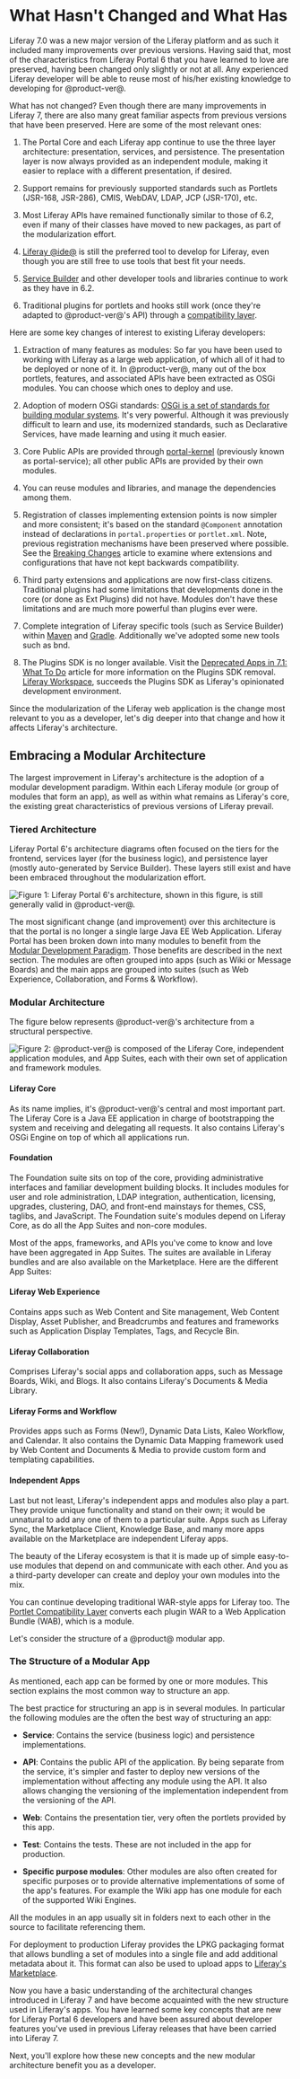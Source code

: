 # What Hasn't Changed and What Has [](id=whats-changed-and-what-hasnt)

Liferay 7.0 was a new major version of the Liferay platform and as such it
included many improvements over previous versions. Having said that, most of the
characteristics from Liferay Portal 6 that you have learned to love are
preserved, having been changed only slightly or not at all. Any experienced
Liferay developer will be able to reuse most of his/her existing knowledge to
developing for @product-ver@.

What has not changed? Even though there are many improvements in Liferay 7,
there are also many great familiar aspects from previous versions that have been
preserved. Here are some of the most relevant ones:

1. The Portal Core and each Liferay app continue to use the three layer
architecture: presentation, services, and persistence. The presentation layer is
now always provided as an independent module, making it easier to replace with a
different presentation, if desired.

2. Support remains for previously supported standards such as Portlets
(JSR-168, JSR-286), CMIS, WebDAV, LDAP, JCP (JSR-170), etc.

3. Most Liferay APIs have remained functionally similar to those of 6.2, even if
many of their classes have moved to new packages, as part of the modularization
effort.

4. [Liferay @ide@](/develop/tutorials/-/knowledge_base/7-1/liferay-ide)
is still the preferred tool to develop for Liferay, even though you are still
free to use tools that best fit your needs.

5. [Service Builder](/develop/tutorials/-/knowledge_base/7-1/service-builder)
and other developer tools and libraries continue to work as they have in 6.2.

6. Traditional plugins for portlets and hooks still work (once they're
adapted to @product-ver@'s API) through a [compatibility layer](/develop/tutorials/-/knowledge_base/7-1/using-the-wab-generator).

Here are some key changes of interest to existing Liferay developers:

1. Extraction of many features as modules: So far you have been used to
working with Liferay as a large web application, of which all of it had to be
deployed or none of it. In @product-ver@, many out of the box portlets,
features, and associated APIs have been extracted as OSGi modules. You can
choose which ones to deploy and use.

2. Adoption of modern OSGi standards:
[OSGi is a set of standards for building modular systems](/develop/tutorials/-/knowledge_base/7-1/modularity-and-osgi).
It's very powerful. Although it was previously difficult to learn and use, its
modernized standards, such as Declarative Services, have made learning and using
it much easier.

3. Core Public APIs are provided through 
[portal-kernel](/develop/reference/-/knowledge_base/7-1/finding-liferay-api-modules)
(previously known as portal-service); all other public APIs are provided by
their own modules.

4. You can reuse modules and libraries, and manage the dependencies among
them.

5. Registration of classes implementing extension points is now simpler and more
consistent; it's based on the standard `@Component` annotation instead of
declarations in `portal.properties` or `portlet.xml`. Note, previous
registration mechanisms have been preserved where possible. See the
[Breaking Changes](/develop/reference/-/knowledge_base/7-1/breaking-changes)
article to examine where extensions and configurations that have not kept
backwards compatibility.

6. Third party extensions and applications are now first-class citizens.
Traditional plugins had some limitations that developments done in the core (or
done as Ext Plugins) did not have. Modules don't have these limitations and are
much more powerful than plugins ever were.

7. Complete integration of Liferay specific tools (such as Service
Builder) within [Maven](/develop/tutorials/-/knowledge_base/7-1/maven)
and [Gradle](/develop/reference/-/knowledge_base/7-1/gradle).
Additionally we've adopted some new tools such as bnd.

8. The Plugins SDK is no longer available. Visit the
[Deprecated Apps in 7.1: What To Do](/discover/deployment/-/knowledge_base/7-1/deprecated-apps-in-7-1-what-to-do#foundation)
article for more information on the Plugins SDK removal.
[Liferay Workspace](/develop/tutorials/-/knowledge_base/7-1/liferay-workspace),
succeeds the Plugins SDK as Liferay's opinionated development environment.

Since the modularization of the Liferay web application is the change most
relevant to you as a developer, let's dig deeper into that change and how it
affects Liferay's architecture.

## Embracing a Modular Architecture [](id=embracing-a-modular-architecture)

The largest improvement in Liferay's architecture is the adoption of a modular
development paradigm. Within each Liferay module (or group of modules that form
an app), as well as within what remains as Liferay's core, the existing great
characteristics of previous versions of Liferay prevail.

### Tiered Architecture [](id=tiered-architecture)

Liferay Portal 6's architecture diagrams often focused on the tiers for the
frontend, services layer (for the business logic), and persistence layer (mostly
auto-generated by Service Builder). These layers still exist and have been
embraced throughout the modularization effort.

![Figure 1: Liferay Portal 6's architecture, shown in this figure, is still generally valid in @product-ver@.](../../images/from-liferay-6-liferay-6-architecture.png)

The most significant change (and improvement) over this architecture is that the
portal is no longer a single large Java EE Web Application. Liferay Portal has
been broken down into many modules to benefit from the
[Modular Development Paradigm](https://dev.liferay.com/develop/tutorials/-/knowledge_base/7-1/the-benefits-of-modularity).
Those benefits are described in the next section. The modules are often grouped
into apps (such as Wiki or Message Boards) and the main apps are grouped into
suites (such as Web Experience, Collaboration, and Forms & Workflow).

### Modular Architecture [](id=modular-architecture)

The figure below represents @product-ver@'s architecture from a structural
perspective.

![Figure 2: @product-ver@ is composed of the Liferay Core, independent application modules, and App Suites, each with their own set of application and framework modules.](../../images/from-liferay-6-core-suites-and-apps.png)

#### Liferay Core [](id=liferay-core)

As its name implies, it's @product-ver@'s central and most important part. The
Liferay Core is a Java EE application in charge of bootstrapping the system and
receiving and delegating all requests. It also contains Liferay's OSGi Engine on
top of which all applications run.

#### Foundation [](id=foundation)

The Foundation suite sits on top of the core, providing administrative
interfaces and familiar development building blocks. It includes modules for
user and role administration, LDAP integration, authentication, licensing,
upgrades, clustering, DAO, and front-end mainstays for themes, CSS, taglibs, and
JavaScript. The Foundation suite's modules depend on Liferay Core, as do all the
App Suites and non-core modules.

Most of the apps, frameworks, and APIs you've come to know and love have been
aggregated in App Suites. The suites are available in Liferay bundles and are
also available on the Marketplace. Here are the different App Suites:

#### Liferay Web Experience [](id=liferay-web-experience)

Contains apps such as Web Content and Site management, Web Content Display,
Asset Publisher, and Breadcrumbs and features and frameworks such as Application
Display Templates, Tags, and Recycle Bin.

#### Liferay Collaboration [](id=liferay-collaboration)

Comprises Liferay's social apps and collaboration apps, such as Message Boards,
Wiki, and Blogs. It also contains Liferay's Documents & Media Library.

#### Liferay Forms and Workflow [](id=liferay-forms-and-workflow)

Provides apps such as Forms (New!), Dynamic Data Lists, Kaleo Workflow, and
Calendar. It also contains the Dynamic Data Mapping framework used by Web
Content and Documents & Media to provide custom form and templating
capabilities.

#### Independent Apps [](id=independent-apps)

Last but not least, Liferay's independent apps and modules also play a part.
They provide unique functionality and stand on their own; it would be unnatural
to add any one of them to a particular suite. Apps such as Liferay Sync, the
Marketplace Client, Knowledge Base, and many more apps available on the
Marketplace are independent Liferay apps.

The beauty of the Liferay ecosystem is that it is made up of simple easy-to-use
modules that depend on and communicate with each other. And you as a third-party
developer can create and deploy your own modules into the mix.

You can continue developing traditional WAR-style apps for Liferay too.
The [Portlet Compatibility Layer](/develop/tutorials/-/knowledge_base/7-1/using-the-wab-generator)
converts each plugin WAR to a Web Application Bundle (WAB), which is a module. 

Let's consider the structure of a @product@ modular app.

### The Structure of a Modular App [](id=the-structure-of-an-app)

As mentioned, each app can be formed by one or more modules. This section
explains the most common way to structure an app.

The best practice for structuring an app is in several modules. In particular
the following modules are the often the best way of structuring an app:

* **Service**: Contains the service (business logic) and persistence
implementations.

* **API**: Contains the public API of the application. By being separate from 
the service, it's simpler and faster to deploy new versions of the
implementation without affecting any module using the API. It also allows
changing the versioning of the implementation independent from the versioning of
the API.

* **Web**: Contains the presentation tier, very often the portlets provided by 
this app.

* **Test**: Contains the tests. These are not included in the app for
production.

* **Specific purpose modules**: Other modules are also often created for
specific purposes or to provide alternative implementations of some of the app's
features. For example the Wiki app has one module for each of the supported Wiki
Engines.

All the modules in an app usually sit in folders next to each other in the
source to facilitate referencing them.

For deployment to production Liferay provides the LPKG packaging format that
allows bundling a set of modules into a single file and add additional metadata
about it. This format can also be used to upload apps to [Liferay's
Marketplace](http://marketplace.liferay.com).

Now you have a basic understanding of the architectural changes introduced in
Liferay 7 and have become acquainted with the new structure used in Liferay's
apps. You have learned some key concepts that are new for Liferay Portal 6
developers and have been assured about developer features you've used in
previous Liferay releases that have been carried into Liferay 7.

Next, you'll explore how these new concepts and the new modular architecture
benefit you as a developer.
